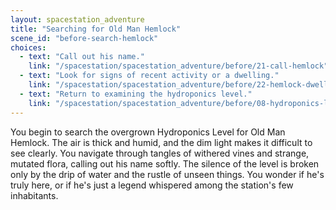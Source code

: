 ```yaml
---
layout: spacestation_adventure
title: "Searching for Old Man Hemlock"
scene_id: "before-search-hemlock"
choices:
  - text: "Call out his name."
    link: "/spacestation/spacestation_adventure/before/21-call-hemlock"
  - text: "Look for signs of recent activity or a dwelling."
    link: "/spacestation/spacestation_adventure/before/22-hemlock-dwelling"
  - text: "Return to examining the hydroponics level."
    link: "/spacestation/spacestation_adventure/before/08-hydroponics-level"
---
```


You begin to search the overgrown Hydroponics Level for Old Man Hemlock. The air is thick and humid, and the dim light makes it difficult to see clearly. You navigate through tangles of withered vines and strange, mutated flora, calling out his name softly. The silence of the level is broken only by the drip of water and the rustle of unseen things. You wonder if he's truly here, or if he's just a legend whispered among the station's few inhabitants.
